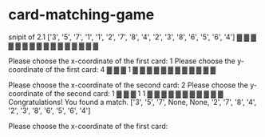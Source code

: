 # card-matching-game


snipit of 2.1
['3', '5', '7', '1', '1', '2', '7', '8', '4', '2', '3', '8', '6', '5', '6', '4']
▓ ▓ ▓ ▓
▓ ▓ ▓ ▓
▓ ▓ ▓ ▓
▓ ▓ ▓ ▓

Please choose the x-coordinate of the first card: 1
Please choose the y-coordinate of the first card: 4
▓ ▓ ▓ 1
▓ ▓ ▓ ▓
▓ ▓ ▓ ▓
▓ ▓ ▓ ▓

Please choose the x-coordinate of the second card: 2
Please choose the y-coordinate of the second card: 1
▓ ▓ ▓ 1
1 ▓ ▓ ▓
▓ ▓ ▓ ▓
▓ ▓ ▓ ▓
Congratulations! You found a match.
['3', '5', '7', None, None, '2', '7', '8', '4', '2', '3', '8', '6', '5', '6', '4']

Please choose the x-coordinate of the first card: 
